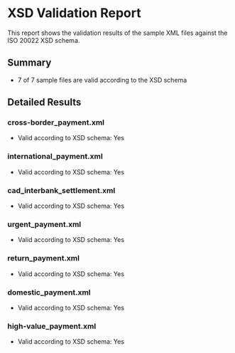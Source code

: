 # XSD Validation Report

This report shows the validation results of the sample XML files against the ISO 20022 XSD schema.

## Summary

- 7 of 7 sample files are valid according to the XSD schema

## Detailed Results

### cross-border_payment.xml

- Valid according to XSD schema: Yes

### international_payment.xml

- Valid according to XSD schema: Yes

### cad_interbank_settlement.xml

- Valid according to XSD schema: Yes

### urgent_payment.xml

- Valid according to XSD schema: Yes

### return_payment.xml

- Valid according to XSD schema: Yes

### domestic_payment.xml

- Valid according to XSD schema: Yes

### high-value_payment.xml

- Valid according to XSD schema: Yes

